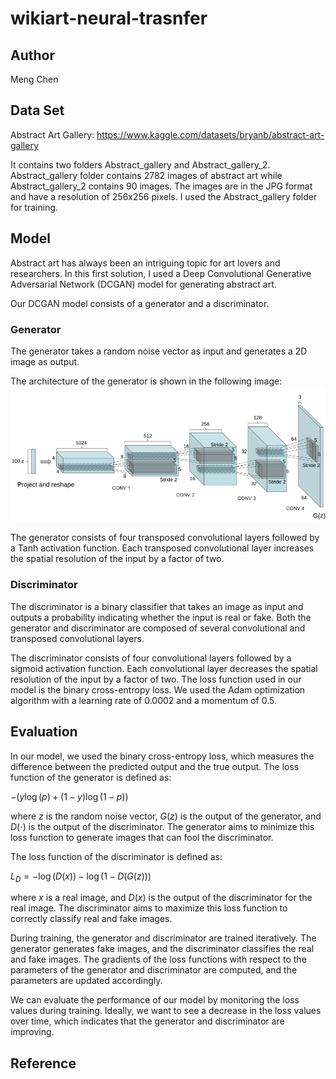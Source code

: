 # wikiart-neural-trasnfer
## Author
Meng Chen
## Data Set
Abstract Art Gallery: 
https://www.kaggle.com/datasets/bryanb/abstract-art-gallery

It contains two folders Abstract_gallery and Abstract_gallery_2. Abstract_gallery folder contains 2782 images of abstract art while Abstract_gallery_2 contains 90 images. The images are in the JPG format and have a resolution of 256x256 pixels. I used the Abstract_gallery folder for training.

## Model
Abstract art has always been an intriguing topic for art lovers and researchers. In this first solution, I used a Deep Convolutional Generative Adversarial Network (DCGAN) model for generating abstract art.

Our DCGAN model consists of a generator and a discriminator. 

### Generator

The generator takes a random noise vector as input and generates a 2D image as output.

The architecture of the generator is shown in the following image:
![alt text](./res/dcgan_generator.png)

The generator consists of four transposed convolutional layers followed by a Tanh activation function. Each transposed convolutional layer increases the spatial resolution of the input by a factor of two.


### Discriminator

The discriminator is a binary classifier that takes an image as input and outputs a probability indicating whether the input is real or fake. Both the generator and discriminator are composed of several convolutional and transposed convolutional layers.

 The discriminator consists of four convolutional layers followed by a sigmoid activation function. Each convolutional layer decreases the spatial resolution of the input by a factor of two. The loss function used in our model is the binary cross-entropy loss. We used the Adam optimization algorithm with a learning rate of 0.0002 and a momentum of 0.5.


## Evaluation
In our model, we used the binary cross-entropy loss, which measures the difference between the predicted output and the true output. The loss function of the generator is defined as:

$-{(y\log(p) + (1 - y)\log(1 - p))}$

where $z$ is the random noise vector, $G(z)$ is the output of the generator, and $D(\cdot)$ is the output of the discriminator. The generator aims to minimize this loss function to generate images that can fool the discriminator.

The loss function of the discriminator is defined as:

$L_D = -\log(D(x)) - \log(1 - D(G(z)))$


where $x$ is a real image, and $D(x)$ is the output of the discriminator for the real image. The discriminator aims to maximize this loss function to correctly classify real and fake images.

During training, the generator and discriminator are trained iteratively. The generator generates fake images, and the discriminator classifies the real and fake images. The gradients of the loss functions with respect to the parameters of the generator and discriminator are computed, and the parameters are updated accordingly.

We can evaluate the performance of our model by monitoring the loss values during training. Ideally, we want to see a decrease in the loss values over time, which indicates that the generator and discriminator are improving.

## Reference
